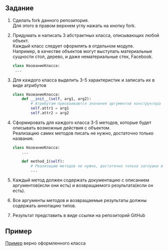 ## Задание

1. Сделать fork данного репозитория.  
    Для этого в правом верхнем углу нажать на кнопку fork.

1. Придумать и написать 3 абстрактных класса, описывающих любой объект.  
   Каждый класс следует оформлять в отдельном модуле.  
   Например, в качестве объектов могут выступать материальные сущности стол, дерево, и даже нематериальные стек, Facebook.
    ```python
    class НазваниеКласса:
     ...
    ```
2. Для каждого класса выделить 3-5 характеристик и записать их в виде атрибутов
    ```python
    class НазваниеКласса:
        def __init__(self, arg1, arg2):
            # Атрибутам присваиваются значения аргументов конструктора объекта
            self.attr1 = arg1
            self.attr2 = arg2
    ```
3. Сформировать для каждого класса 3-5 методов, которые будет описывать возможные действия с объектом.  
   Реализацию самих методов писать не нужно, достаточно только названия. 
    ```python
    class НазваниеКласса:
        ...
    
        def method_1(self):
            # Реализацию методов не нужно, достаточно только заглушки в виде троеточия
            ...
    ```
   
4. Каждый метод должен содержать документацию с описанием аргументов(если они есть) и возвращаемого результата(если он есть).
5. Все аргументы методов и возвращаемые результаты должны содержать аннотацию типов.
6. Результат представить в виде ссылки на репозиторий GitHub

## Пример
[Пример](https://github.com/aeksei/PythonUrbanClassSample/blob/main/example.py) верно оформленного класса
